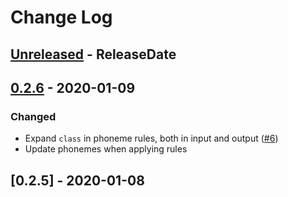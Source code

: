 # Change Log

<!-- next-header -->
## [Unreleased] - ReleaseDate
## [0.2.6] - 2020-01-09

### Changed

- Expand `class` in phoneme rules, both in input and output ([#6](https://gitlab.com/lexibook/lexibook/issues/6))
- Update phonemes when applying rules

## [0.2.5] - 2020-01-08

<!-- next-url -->
[Unreleased]: https://gitlab.com/lexibook/lexibook/compare/lexibook-v0.2.6...HEAD
[0.2.6]: https://gitlab.com/lexibook/lexibook/compare/lexibook-v0.2.5...lexibook-v0.2.6
